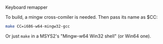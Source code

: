 Keyboard remapper

To build, a mingw cross-comiler is needed.
Then pass its name as $CC:
```sh
make CC=i686-w64-mingw32-gcc
```

Or just `make` in a MSYS2's "Mingw-w64 Win32 shell" (or Win64 one).
